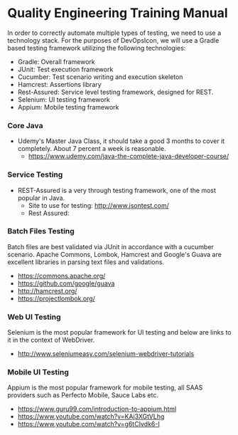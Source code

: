 # Quality Engineering Training Manual

In order to correctly automate multiple types of testing, we need to use a technology stack. For the purposes of DevOpsIcon, we will use a Gradle based testing framework utilizing the following technologies:

- Gradle: Overall framework 
- JUnit: Test execution framework
- Cucumber: Test scenario writing and execution skeleton 
- Hamcrest: Assertions library 
- Rest-Assured: Service level testing framework, designed for REST.
- Selenium: UI testing framework
- Appium: Mobile testing framework

### Core Java
* Udemy's Master Java Class, it should take a good 3 months to cover it completely. About 7 percent a week is reasonable.
  * https://www.udemy.com/java-the-complete-java-developer-course/

### Service Testing
* REST-Assured is a very through testing framework, one of the most popular in Java. 
  * Site to use for testing: http://www.jsontest.com/
  * Rest Assured: 
  
### Batch Files Testing
Batch files are best validated via JUnit in accordance with a cucumber scenario. Apache Commons, Lombok, Hamcrest and Google's Guava are excellent libraries in parsing text files and validations.

* https://commons.apache.org/
* https://github.com/google/guava
* http://hamcrest.org/
* https://projectlombok.org/

### Web UI Testing
Selenium is the most popular framework for UI testing and below are links to it in the context of WebDriver.

* http://www.seleniumeasy.com/selenium-webdriver-tutorials

### Mobile UI Testing
Appium is the most popular framework for mobile testing, all SAAS providers such as Perfecto Mobile, Sauce Labs etc.

* https://www.guru99.com/introduction-to-appium.html
* https://www.youtube.com/watch?v=KAj3XGtVLhg
* https://www.youtube.com/watch?v=g6tCIvdk6-I
